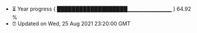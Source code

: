 - ⏳ Year progress { ███████████████████▁▁▁▁▁▁▁▁▁▁▁ } 64.92 %
- ⏰ Updated on Wed, 25 Aug 2021 23:20:00 GMT

